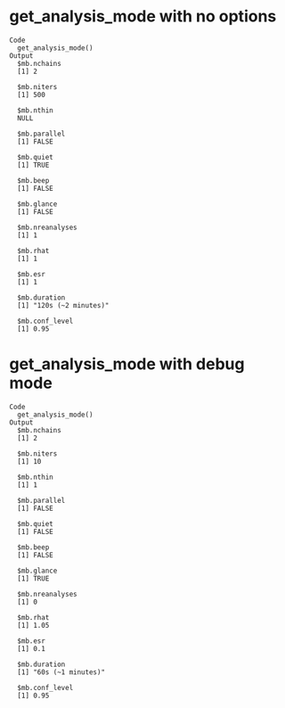 # get_analysis_mode with no options

    Code
      get_analysis_mode()
    Output
      $mb.nchains
      [1] 2
      
      $mb.niters
      [1] 500
      
      $mb.nthin
      NULL
      
      $mb.parallel
      [1] FALSE
      
      $mb.quiet
      [1] TRUE
      
      $mb.beep
      [1] FALSE
      
      $mb.glance
      [1] FALSE
      
      $mb.nreanalyses
      [1] 1
      
      $mb.rhat
      [1] 1
      
      $mb.esr
      [1] 1
      
      $mb.duration
      [1] "120s (~2 minutes)"
      
      $mb.conf_level
      [1] 0.95
      

# get_analysis_mode with debug mode

    Code
      get_analysis_mode()
    Output
      $mb.nchains
      [1] 2
      
      $mb.niters
      [1] 10
      
      $mb.nthin
      [1] 1
      
      $mb.parallel
      [1] FALSE
      
      $mb.quiet
      [1] FALSE
      
      $mb.beep
      [1] FALSE
      
      $mb.glance
      [1] TRUE
      
      $mb.nreanalyses
      [1] 0
      
      $mb.rhat
      [1] 1.05
      
      $mb.esr
      [1] 0.1
      
      $mb.duration
      [1] "60s (~1 minutes)"
      
      $mb.conf_level
      [1] 0.95
      

